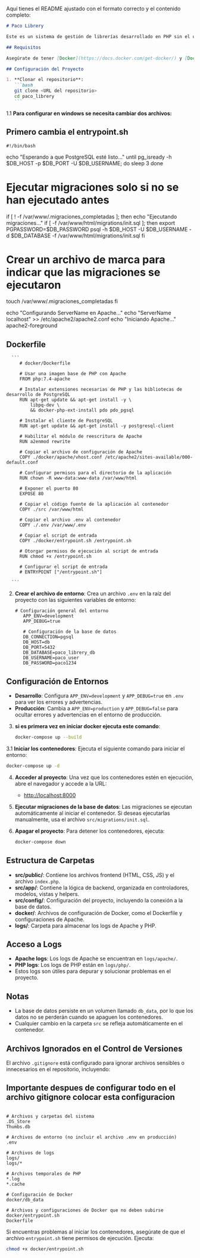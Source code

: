 Aquí tienes el README ajustado con el formato correcto y el contenido completo:

````markdown
# Paco Librery

Este es un sistema de gestión de librerías desarrollado en PHP sin el uso de frameworks. Utiliza Docker para manejar el entorno de desarrollo con Apache y PostgreSQL.

## Requisitos

Asegúrate de tener [Docker](https://docs.docker.com/get-docker/) y [Docker Compose](https://docs.docker.com/compose/install/) instalados en tu sistema.

## Configuración del Proyecto

1. **Clonar el repositorio**:
   ```bash
   git clone <URL del repositorio>
   cd paco_librery
   ```
````
1.1 **Para configurar en windows se necesita cambiar dos archivos:** 
   ## Primero cambia el entrypoint.sh

    #!/bin/bash
echo "Esperando a que PostgreSQL esté listo..."
until pg_isready -h $DB_HOST -p $DB_PORT -U $DB_USERNAME; do
  sleep 3
done

# Ejecutar migraciones solo si no se han ejecutado antes
if [ ! -f /var/www/.migraciones_completadas ]; then
  echo "Ejecutando migraciones..."
  if [ -f /var/www/html/migrations/init.sql ]; then
    export PGPASSWORD=$DB_PASSWORD
    psql -h $DB_HOST -U $DB_USERNAME -d $DB_DATABASE -f /var/www/html/migrations/init.sql
  fi
  # Crear un archivo de marca para indicar que las migraciones se ejecutaron
  touch /var/www/.migraciones_completadas
fi

echo "Configurando ServerName en Apache..."
echo "ServerName localhost" >> /etc/apache2/apache2.conf
echo "Iniciando Apache..."
apache2-foreground


   ## Dockerfile 
      ```
         # docker/Dockerfile

         # Usar una imagen base de PHP con Apache
         FROM php:7.4-apache
         
         # Instalar extensiones necesarias de PHP y las bibliotecas de desarrollo de PostgreSQL
         RUN apt-get update && apt-get install -y \
             libpq-dev \
             && docker-php-ext-install pdo pdo_pgsql
         
         # Instalar el cliente de PostgreSQL
         RUN apt-get update && apt-get install -y postgresql-client
         
         # Habilitar el módulo de reescritura de Apache
         RUN a2enmod rewrite
         
         # Copiar el archivo de configuración de Apache
         COPY ./docker/apache/vhost.conf /etc/apache2/sites-available/000-default.conf
         
         # Configurar permisos para el directorio de la aplicación
         RUN chown -R www-data:www-data /var/www/html
         
         # Exponer el puerto 80
         EXPOSE 80
         
         # Copiar el código fuente de la aplicación al contenedor
         COPY ./src /var/www/html
         
         # Copiar el archivo .env al contenedor
         COPY ./.env /var/www/.env
         
         # Copiar el script de entrada
         COPY ./docker/entrypoint.sh /entrypoint.sh
         
         # Otorgar permisos de ejecución al script de entrada
         RUN chmod +x /entrypoint.sh
         
         # Configurar el script de entrada
         # ENTRYPOINT ["/entrypoint.sh"]
      
      ```
2. **Crear el archivo de entorno**:
   Crea un archivo `.env` en la raíz del proyecto con las siguientes variables de entorno:

   ```env
   # Configuración general del entorno
      APP_ENV=development
      APP_DEBUG=true
      
      # Configuración de la base de datos
      DB_CONNECTION=pgsql
      DB_HOST=db
      DB_PORT=5432
      DB_DATABASE=paco_librery_db
      DB_USERNAME=paco_user
      DB_PASSWORD=paco1234
   ```

## Configuración de Entornos

- **Desarrollo**: Configura `APP_ENV=development` y `APP_DEBUG=true` en `.env` para ver los errores y advertencias.
- **Producción**: Cambia a `APP_ENV=production` y `APP_DEBUG=false` para ocultar errores y advertencias en el entorno de producción.
3. **si es primera vez en iniciar docker ejecuta este comando**:
   ```bash
   docker-compose up --build
   ```
3.1 **Iniciar los contenedores**:
   Ejecuta el siguiente comando para iniciar el entorno:

   ```bash
   docker-compose up -d
   ```

4. **Acceder al proyecto**:
   Una vez que los contenedores estén en ejecución, abre el navegador y accede a la URL:

   - [http://localhost:8000](http://localhost:8000)

5. **Ejecutar migraciones de la base de datos**:
   Las migraciones se ejecutan automáticamente al iniciar el contenedor. Si deseas ejecutarlas manualmente, usa el archivo `src/migrations/init.sql`.

6. **Apagar el proyecto**:
   Para detener los contenedores, ejecuta:
   ```bash
   docker-compose down
   ```

## Estructura de Carpetas

- **src/public/**: Contiene los archivos frontend (HTML, CSS, JS) y el archivo `index.php`.
- **src/app/**: Contiene la lógica de backend, organizada en controladores, modelos, vistas y helpers.
- **src/config/**: Configuración del proyecto, incluyendo la conexión a la base de datos.
- **docker/**: Archivos de configuración de Docker, como el Dockerfile y configuraciones de Apache.
- **logs/**: Carpeta para almacenar los logs de Apache y PHP.



## Acceso a Logs

- **Apache logs**: Los logs de Apache se encuentran en `logs/apache/`.
- **PHP logs**: Los logs de PHP están en `logs/php/`.
- Estos logs son útiles para depurar y solucionar problemas en el proyecto.

## Notas

- La base de datos persiste en un volumen llamado `db_data`, por lo que los datos no se perderán cuando se apaguen los contenedores.
- Cualquier cambio en la carpeta `src` se refleja automáticamente en el contenedor.

## Archivos Ignorados en el Control de Versiones

El archivo `.gitignore` está configurado para ignorar archivos sensibles o innecesarios en el repositorio, incluyendo:
## **Importante** despues de configurar todo en el archivo gitignore colocar esta configuracion
```

# Archivos y carpetas del sistema
.DS_Store
Thumbs.db

# Archivos de entorno (no incluir el archivo .env en producción)
.env

# Archivos de logs
logs/
logs/*

# Archivos temporales de PHP
*.log
*.cache

# Configuración de Docker
docker/db_data

# Archivos y configuraciones de Docker que no deben subirse
docker/entrypoint.sh
Dockerfile

```



Si encuentras problemas al iniciar los contenedores, asegúrate de que el archivo `entrypoint.sh` tiene permisos de ejecución. Ejecuta:
```bash
chmod +x docker/entrypoint.sh


